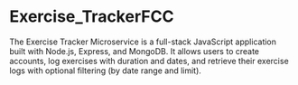 # Exercise_TrackerFCC
The Exercise Tracker Microservice is a full-stack JavaScript application built with Node.js, Express, and MongoDB. It allows users to create accounts, log exercises with duration and dates, and retrieve their exercise logs with optional filtering (by date range and limit). 
